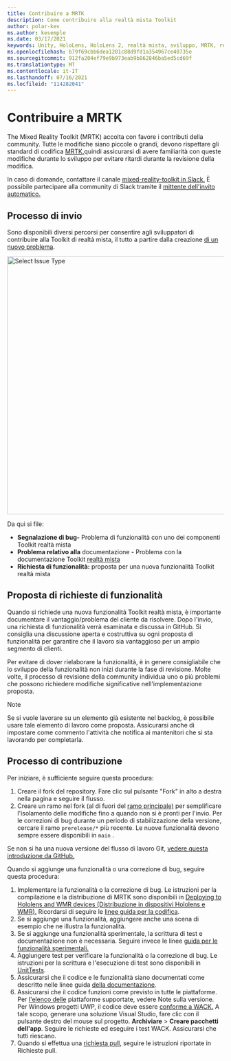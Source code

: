 ```yaml
---
title: Contribuire a MRTK
description: Come contribuire alla realtà mista Toolkit
author: polar-kev
ms.author: kesemple
ms.date: 03/17/2021
keywords: Unity, HoloLens, HoloLens 2, realtà mista, sviluppo, MRTK, report sui bug,
ms.openlocfilehash: b79f69cbb6dea1201c88d9fd1a354967ce40735e
ms.sourcegitcommit: 912fa204ef79e9b973eab9b862846ba5ed5cd69f
ms.translationtype: MT
ms.contentlocale: it-IT
ms.lasthandoff: 07/16/2021
ms.locfileid: "114282041"
---
```

# <a name="contributing-to-mrtk"></a>Contribuire a MRTK

The Mixed Reality Toolkit (MRTK) accolta con favore i contributi della community. Tutte le modifiche siano piccole o grandi, devono rispettare gli standard di codifica [MRTK,](coding-guidelines.md)quindi assicurarsi di avere familiarità con queste modifiche durante lo sviluppo per evitare ritardi durante la revisione della modifica.

In caso di domande, contattare il canale [mixed-reality-toolkit in Slack.](https://holodevelopers.slack.com/messages/C2H4HT858)
È possibile partecipare alla community di Slack tramite il [mittente dell'invito automatico.](https://holodevelopersslack.azurewebsites.net/)

## <a name="submission-process"></a>Processo di invio

Sono disponibili diversi percorsi per consentire agli sviluppatori di contribuire alla Toolkit di realtà mista, il tutto a partire dalla creazione [di un nuovo problema](https://github.com/Microsoft/MixedRealityToolkit-Unity/issues/new/choose).

<img src="../features/images/contributing/SelectIssueType.png" width="600" alt="Select Issue Type">

Da qui si file:

- **Segnalazione di bug-** Problema di funzionalità con uno dei componenti Toolkit realtà mista
- **Problema relativo alla** documentazione - Problema con la documentazione Toolkit [realtà mista](https://microsoft.github.io/MixedRealityToolkit-Unity)
- **Richiesta di funzionalità:** proposta per una nuova funzionalità Toolkit realtà mista

## <a name="proposing-feature-requests"></a>Proposta di richieste di funzionalità

Quando si richiede una nuova funzionalità Toolkit realtà mista, è importante documentare il vantaggio/problema del cliente da risolvere. Dopo l'invio, una richiesta di funzionalità verrà esaminata e discussa in GitHub. Si consiglia una discussione aperta e costruttiva su ogni proposta di funzionalità per garantire che il lavoro sia vantaggioso per un ampio segmento di clienti.

Per evitare di dover rielaborare la funzionalità, è in genere consigliabile che lo sviluppo della funzionalità non inizi durante la fase di revisione. Molte volte, il processo di revisione della community individua uno o più problemi che possono richiedere modifiche significative nell'implementazione proposta.

> [!NOTE]
> Se si vuole lavorare su un elemento già esistente nel backlog, è possibile usare tale elemento di lavoro come proposta. Assicurarsi anche di impostare come commento l'attività che notifica ai mantenitori che si sta lavorando per completarla.

## <a name="contribution-process"></a>Processo di contribuzione

Per iniziare, è sufficiente seguire questa procedura:

1. Creare il fork del repository. Fare clic sul pulsante "Fork" in alto a destra nella pagina e seguire il flusso.
1. Creare un ramo nel fork (al di fuori del [ramo principale)](https://github.com/microsoft/mixedrealitytoolkit-unity/tree/main) per semplificare l'isolamento delle modifiche fino a quando non si è pronti per l'invio. Per le correzioni di bug durante un periodo di stabilizzazione della versione, cercare il ramo `prerelease/*` più recente. Le nuove funzionalità devono sempre essere disponibili in `main` .

Se non si ha una nuova versione del flusso di lavoro Git, [vedere questa introduzione da GitHub.](https://guides.github.com/activities/hello-world/)

Quando si aggiunge una funzionalità o una correzione di bug, seguire questa procedura:

1. Implementare la funzionalità o la correzione di bug. Le istruzioni per la compilazione e la distribuzione di MRTK sono disponibili in [Deploying to Hololens and WMR devices (Distribuzione in dispositivi Hololens e WMR).](../supported-devices/wmr-mrtk.md) Ricordarsi di seguire le [linee guida per la codifica](../contributing/coding-guidelines.md).
1. Se si aggiunge una funzionalità, aggiungere anche una scena di esempio che ne illustra la funzionalità.
1. Se si aggiunge una funzionalità sperimentale, la scrittura di test e documentazione non è necessaria. Seguire invece le linee [guida per le funzionalità sperimentali.](../contributing/experimental-features.md)
1. Aggiungere test per verificare la funzionalità o la correzione di bug. Le istruzioni per la scrittura e l'esecuzione di test sono disponibili in [UnitTests](../contributing/unit-tests.md).
1. Assicurarsi che il codice e le funzionalità siano documentati come descritto nelle linee guida [della documentazione](../contributing/documentation-guide.md).
1. Assicurarsi che il codice funzioni come previsto in tutte le piattaforme. Per [l'elenco delle](../release-notes/mrtk-26-release-notes.md) piattaforme supportate, vedere Note sulla versione. Per Windows progetti UWP, il codice deve essere [conforme a WACK.](https://developer.microsoft.com/windows/develop/app-certification-kit) A tale scopo, generare una soluzione Visual Studio, fare clic con il pulsante destro del mouse sul progetto. **Archiviare**  >  **Creare pacchetti dell'app**. Seguire le richieste ed eseguire i test WACK. Assicurarsi che tutti riescano.
1. Quando si effettua una [richiesta pull,](../contributing/pull-requests.md) seguire le istruzioni riportate in Richieste pull.
